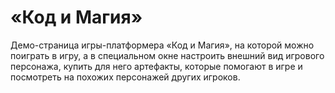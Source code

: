 # «Код и Магия»
Демо-страница игры-платформера «Код и Магия», на которой можно поиграть в игру, а в специальном окне настроить внешний вид игрового персонажа, купить для него артефакты, которые помогают в игре и посмотреть на похожих персонажей других игроков.
